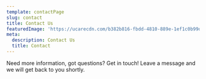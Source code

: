 ```yaml
---
template: contactPage
slug: contact
title: Contact Us
featuredImage: 'https://ucarecdn.com/b382b816-fbdd-4810-889e-1ef1c0b99d42/'
meta:
  description: Contact Us
  title: Contact
---
```


Need more information, got questions?
Get in touch!
Leave a message and we will get back to you shortly.
